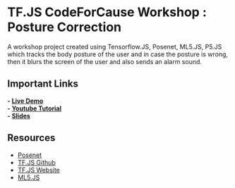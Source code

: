 # TF.JS CodeForCause Workshop : Posture Correction 

A workshop project created using Tensorflow.JS, Posenet, ML5.JS, P5.JS which tracks the body posture of the user and in case the posture is wrong, then it blurs the screen of the user and also sends an alarm sound. 

## Important Links
 **- [Live Demo](https://shivaylamba.me/TensorFlow.JS-Posture-Correction/)**<br>
 **- [Youtube Tutorial](https://www.youtube.com/watch?v=Ir9FNhoPyYc&t=2s)**<br>
 **- [Slides](https://docs.google.com/presentation/d/1Lj4Y07NRRtp8lWQmwQ2xXAbW1T-vIfTRbc6oQji8RwQ/edit?usp=sharing)**
 
## Resources 
- [Posenet](https://www.tensorflow.org/lite/models/pose_estimation/overview)
- [TF.JS Github](https://github.com/tensorflow/tfjs)
- [TF.JS Website](https://www.tensorflow.org/js)
- [ML5.JS](https://ml5js.org/)
 
 

